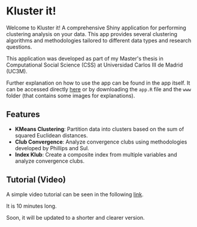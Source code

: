 # Kluster it!

Welcome to Kluster it! A comprehensive Shiny application for performing clustering analysis on your data. This app provides several clustering algorithms and methodologies tailored to different data types and research questions.

This application was developed as part of my Master's thesis in Computational Social Science (CSS) at Universidad Carlos III de Madrid (UC3M).

Further explanation on how to use the app can be found in the app itself. It can be accessed directly [here](https://bbanyulsuc3m.shinyapps.io/KlubKluster/) or by downloading the `app.R` file and the `www` folder (that contains some images for explanations).

## Features

- **KMeans Clustering**: Partition data into clusters based on the sum of squared Euclidean distances.
- **Club Convergence**: Analyze convergence clubs using methodologies developed by Phillips and Sul.
- **Index Klub**: Create a composite index from multiple variables and analyze convergence clubs.

## Tutorial (Video)

A simple video tutorial can be seen in the following [link](https://www.youtube.com/watch?v=4AAVf3vzgS4). 

It is 10 minutes long. 

Soon, it will be updated to a shorter and clearer version.

